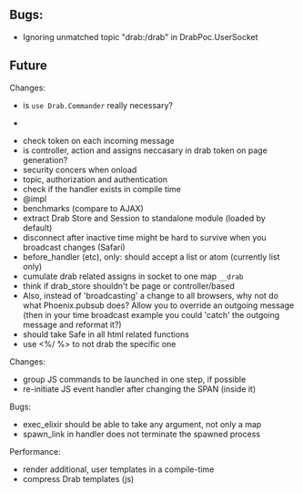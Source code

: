 
## Bugs:
* Ignoring unmatched topic "drab:/drab" in DrabPoc.UserSocket

## Future
Changes:
* is `use Drab.Commander` really necessary?
* <p drab-commander>
* check token on each incoming message
* is controller, action and assigns neccasary in drab token on page generation?
* security concers when onload
* topic, authorization and authentication
* check if the handler exists in compile time
* @impl
* benchmarks (compare to AJAX)
* extract Drab Store and Session to standalone module (loaded by default)
* disconnect after inactive time might be hard to survive when you broadcast changes (Safari)
* before_handler (etc), only: should accept a list or atom (currently list only)
* cumulate drab related assigns in socket to one map `__drab`
* think if drab_store shouldn't be page or controller/based
* Also, instead of 'broadcasting' a change to all browsers, why not do what Phoenix.pubsub does? Allow you to override an outgoing message (then in your time broadcast example you could 'catch' the outgoing message and reformat it?)
* should take Safe in all html related functions
* use <%/ %> to not drab the specific one

Changes:
* group JS commands to be launched in one step, if possible
* re-initiate JS event handler after changing the SPAN (inside it)

Bugs:
* exec_elixir should be able to take any argument, not only a map
* spawn_link in handler does not terminate the spawned process

Performance:
* render additional, user templates in a compile-time
* compress Drab templates (js)
